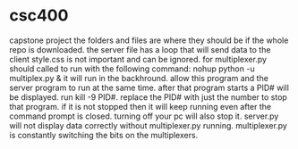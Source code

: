 # csc400
capstone project
the folders and files are where they should be if the whole repo is downloaded.
the server file has a loop that will send data to the client 
style.css is not important and can be ignored.
for multiplexer.py should called to run with the following command: nohup python -u multiplex.py &
it will run in the backhround. allow this program and the server program to run at the same time. 
after that program starts a PID# will be displayed. run kill -9 PID#. replace the PID# with just the number to stop that program.
if it is not stopped then it will keep running even after the command prompt is closed. turning off your pc will also stop it. 
server.py will not display data correctly without multiplexer.py running. multiplexer.py is constantly switching the bits on the multiplexers. 
